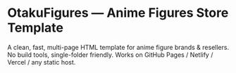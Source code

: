﻿# OtakuFigures — Anime Figures Store Template

A clean, fast, multi-page HTML template for anime figure brands & resellers.
No build tools, single-folder friendly. Works on GitHub Pages / Netlify / Vercel / any static host.

